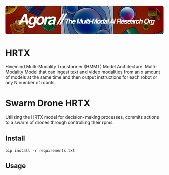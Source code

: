 [![Multi-Modality](agorabanner.png)](https://discord.gg/qUtxnK2NMf)

# HRTX
Hivemind Multi-Modality Transformer (HMMT) Model Architecture. Multi-Modality Model that can ingest text and video modalities from an x amount of models at the same time and then output instructions for each robot or any N number of robots.

# Swarm Drone HRTX
Utilizing the HRTX model for decision-making processes, commits actions to a swarm of drones through controlling their rpms.

## Install
`pip install -r requirements.txt`

## Usage


